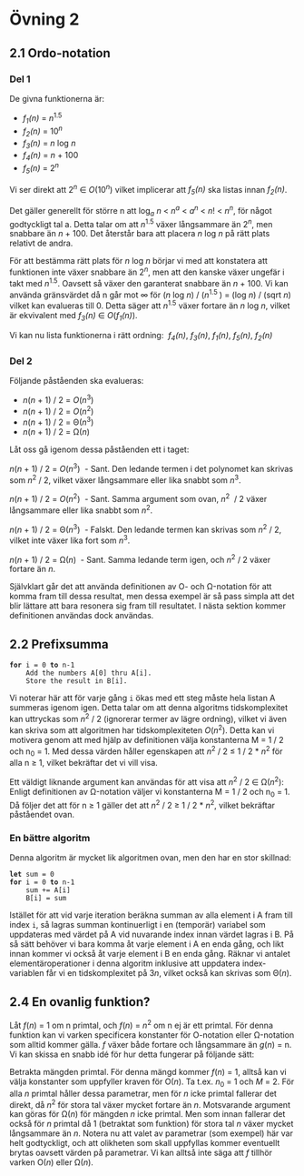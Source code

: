 # Övning 2

## 2.1 Ordo-notation

### Del 1

De givna funktionerna är:

<ul>
<li><i>f<sub>1</sub>(n)</i>&nbsp;=&nbsp;<i>n</i><sup>1.5</sup>
</li>
<li><i>f<sub>2</sub>(n)</i>&nbsp;=&nbsp;10<sup><i>n</i></sup>
</li>
<li><i>f<sub>3</sub>(n)</i>&nbsp;=&nbsp;<i>n</i>&nbsp;log&nbsp;<i>n</i>
</li>
<li><i>f<sub>4</sub>(n)</i>&nbsp;=&nbsp;<i>n</i>&nbsp;+&nbsp;100
</li>
<li><i>f<sub>5</sub>(n)</i>&nbsp;=&nbsp;2<sup><i>n</i></sup>
</li>
</ul>

Vi ser direkt att 2<sup><i>n</i></sup> ∈ <i>O</i>(10<sup><i>n</i></sup>) vilket implicerar att <i>f<sub>5</sub>(n)</i> ska listas innan
<i>f<sub>2</sub>(n)</i>.

Det gäller generellt för större n att log<i><sub>a</sub></i>&nbsp;<i>n</i> < <i>n<sup>a</sup></i> < <i>a<sup>n</sup></i> < <i>n</i>!
< <i>n<sup>n</sup></i>, för något godtyckligt tal a. Detta talar om att <i>n</i><sup>1.5</sup> växer långsammare än 2<sup><i>n</i></sup>,
men snabbare än <i>n</i>&nbsp;+&nbsp;100. Det återstår bara att placera <i>n</i>&nbsp;log&nbsp;<i>n</i> på rätt plats relativt de andra.

För att bestämma rätt plats för <i>n</i>&nbsp;log&nbsp;<i>n</i> börjar vi med att konstatera att funktionen inte växer snabbare än
2<sup><i>n</i></sup>, men att den kanske växer ungefär i takt med <i>n</i><sup>1.5</sup>. Oavsett så växer den garanterat snabbare än
<i>n</i>&nbsp;+&nbsp;100. Vi kan använda gränsvärdet då n går mot ∞ för (<i>n</i>&nbsp;log&nbsp;<i>n</i>)&nbsp;/&nbsp;(<i>n</i><sup>1.5
</sup>) = (log&nbsp;<i>n</i>)&nbsp;/&nbsp;(sqrt&nbsp;<i>n</i>) vilket kan evalueras till 0. Detta säger att <i>n</i><sup>1.5</sup> växer
fortare än <i>n</i>&nbsp;log&nbsp;<i>n</i>, vilket är ekvivalent med <i>f<sub>3</sub>(n)</i> ∈ <i>O</i>(<i>f<sub>1</sub>(n)</i>).

Vi kan nu lista funktionerna i rätt ordning: &nbsp;<i>f<sub>4</sub>(n)</i>,&nbsp;<i>f<sub>3</sub>(n)</i>,&nbsp;<i>f<sub>1</sub>(n)</i>,&nbsp;<i>f<sub>5</sub>(n)</i>,&nbsp;<i>f<sub>2</sub>(n)</i>

### Del 2

Följande påståenden ska evalueras:
<ul>
<li><i>n</i>(<i>n</i>&nbsp;+&nbsp;1)&nbsp;/&nbsp;2 = <i>O</i>(<i>n</i><sup>3</sup>)</li>
<li><i>n</i>(<i>n</i>&nbsp;+&nbsp;1)&nbsp;/&nbsp;2 = <i>O</i>(<i>n</i><sup>2</sup>)</li>
<li><i>n</i>(<i>n</i>&nbsp;+&nbsp;1)&nbsp;/&nbsp;2 = &Theta;(<i>n</i><sup>3</sup>)</li>
<li><i>n</i>(<i>n</i>&nbsp;+&nbsp;1)&nbsp;/&nbsp;2 = &Omega;(<i>n</i>)</li>
</ul>

Låt oss gå igenom dessa påståenden ett i taget:

<i>n</i>(<i>n</i>&nbsp;+&nbsp;1)&nbsp;/&nbsp;2 = <i>O</i>(<i>n</i><sup>3</sup>)&nbsp; - Sant. Den ledande termen i det polynomet kan
skrivas som <i>n</i><sup>2</sup>&nbsp;/&nbsp;2, vilket växer långsammare eller lika snabbt som <i>n</i><sup>3</sup>.

<i>n</i>(<i>n</i>&nbsp;+&nbsp;1)&nbsp;/&nbsp;2 = <i>O</i>(<i>n</i><sup>2</sup>)&nbsp; - Sant. Samma argument som ovan, <i>n</i><sup>2</sup>
&nbsp;/&nbsp;2 växer långsammare eller lika snabbt som <i>n</i><sup>2</sup>.

<i>n</i>(<i>n</i>&nbsp;+&nbsp;1)&nbsp;/&nbsp;2 = &Theta;(<i>n</i><sup>3</sup>)&nbsp; - Falskt. Den ledande termen kan skrivas som
<i>n</i><sup>2</sup>&nbsp;/&nbsp;2, vilket inte växer lika fort som <i>n</i><sup>3</sup>.

<i>n</i>(<i>n</i>&nbsp;+&nbsp;1)&nbsp;/&nbsp;2 = &Omega;(<i>n</i>)&nbsp; - Sant. Samma ledande term igen, och
<i>n</i><sup>2</sup>&nbsp;/&nbsp;2 växer fortare än <i>n</i>.

Självklart går det att använda definitionen av O- och &Omega;-notation för att komma fram till dessa resultat, men dessa exempel är så pass simpla att det blir lättare att bara resonera sig fram till resultatet. I nästa sektion kommer definitionen användas dock användas.

## 2.2 Prefixsumma

<pre><code><b>for</b> i = 0 <b>to</b> n-1
    Add the numbers A[0] thru A[i].
    Store the result in B[i].
</code></pre>

Vi noterar här att för varje gång `i` ökas med ett steg måste hela listan A summeras igenom igen. Detta talar om att denna algoritms tidskomplexitet kan uttryckas som <i>n</i><sup>2</sup>&nbsp;/&nbsp;2 (ignorerar termer av lägre ordning), vilket vi även kan skriva som att algoritmen har tidskomplexiteten <i>O</i>(<i>n</i><sup>2</sup>). Detta kan vi motivera genom att med hjälp av definitionen välja konstanterna M&nbsp;=&nbsp;1&nbsp;/&nbsp;2 och n<sub>0</sub>&nbsp;=&nbsp;1. Med dessa värden håller egenskapen att <i>n</i><sup>2</sup>&nbsp;/&nbsp;2&nbsp;≤&nbsp;1&nbsp;/&nbsp;2&nbsp;*&nbsp;<i>n</i><sup>2</sup> för alla n&nbsp;≥&nbsp;1, vilket bekräftar det vi vill visa.

Ett väldigt liknande argument kan användas för att visa att <i>n</i><sup>2</sup>&nbsp;/&nbsp;2 ∈ &Omega;(<i>n</i><sup>2</sup>): Enligt definitionen av &Omega;-notation väljer vi konstanterna M&nbsp;=&nbsp;1&nbsp;/&nbsp;2 och n<sub>0</sub>&nbsp;=&nbsp;1. Då följer det att för n&nbsp;≥&nbsp;1 gäller det att <i>n</i><sup>2</sup>&nbsp;/&nbsp;2&nbsp;≥&nbsp;1&nbsp;/&nbsp;2&nbsp;*&nbsp;<i>n</i><sup>2</sup>, vilket bekräftar påståendet ovan.

### En bättre algoritm

Denna algoritm är mycket lik algoritmen ovan, men den har en stor skillnad:

<pre><code><b>let</b> sum = 0
<b>for</b> i = 0 <b>to</b> n-1
    sum += A[i]
    B[i] = sum
</code></pre>

Istället för att vid varje iteration beräkna summan av alla element i A fram till index `i`, så lagras summan kontinuerligt i en (temporär) variabel som uppdateras med värdet på A vid nuvarande index innan värdet lagras i B. På så sätt behöver vi bara komma åt varje element i A en enda gång, och likt innan kommer vi också åt varje element i B en enda gång. Räknar vi antalet elementäroperationer i denna algoritm inklusive att uppdatera index-variablen får vi en tidskomplexitet på 3<i>n</i>, vilket också kan skrivas som &Theta;(<i>n</i>).

## 2.4 En ovanlig funktion?

Låt <i>f</i>(<i>n</i>)&nbsp;=&nbsp;1 om n primtal, och <i>f</i>(<i>n</i>)&nbsp;=&nbsp;<i>n</i><sup>2</sup> om n ej är ett primtal. För denna funktion kan vi varken specificera konstanter för O-notation eller &Omega;-notation som alltid kommer gälla. <i>f</i> växer både fortare och långsammare än <i>g</i>(<i>n</i>)&nbsp;=&nbsp;n. Vi kan skissa en snabb idé för hur detta fungerar på följande sätt:

Betrakta mängden primtal. För denna mängd kommer <i>f</i>(<i>n</i>)&nbsp;=&nbsp;1, alltså kan vi välja konstanter som uppfyller kraven för O(<i>n</i>). Ta t.ex. <i>n</i><sub>0</sub>&nbsp;=&nbsp;1 och <i>M</i>&nbsp;=&nbsp;2. För alla <i>n</i> primtal håller dessa parametrar, men för <i>n</i> icke primtal fallerar det direkt, då <i>n</i><sup>2</sup> för stora tal växer mycket fortare än <i>n</i>. Motsvarande argument kan göras för &Omega;(<i>n</i>) för mängden <i>n</i> icke primtal. Men som innan fallerar det också för <i>n</i> primtal då 1 (betraktat som funktion) för stora tal <i>n</i> växer mycket långsammare än <i>n</i>. Notera nu att valet av parametrar (som exempel) här var helt godtyckligt, och att olikheten som skall uppfyllas kommer eventuellt brytas oavsett värden på parametrar. Vi kan alltså inte säga att <i>f</i> tillhör varken O(<i>n</i>) eller &Omega;(<i>n</i>).

